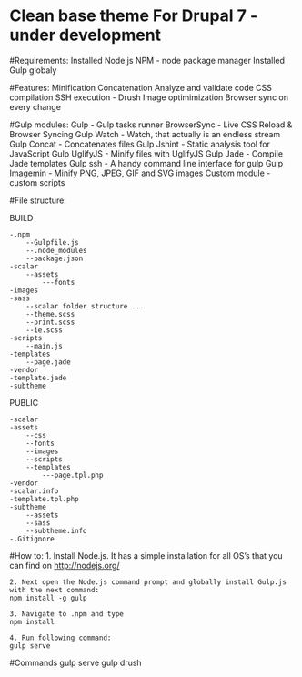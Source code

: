 Clean base theme For Drupal 7 - under development
==========

#Requirements:
    Installed Node.js
    NPM - node package manager
    Installed Gulp globaly
    
#Features:
    Minification
    Concatenation
    Analyze and validate code
    CSS compilation
    SSH execution - Drush
    Image optimimization
    Browser sync on every change

#Gulp modules:
    Gulp          - Gulp tasks runner
    BrowserSync      - Live CSS Reload & Browser Syncing
    Gulp Watch     - Watch, that actually is an endless stream
    Gulp Concat      - Concatenates files
    Gulp Jshint      - Static analysis tool for JavaScript
    Gulp UglifyJS   - Minify files with UglifyJS
    Gulp Jade      - Compile Jade templates
    Gulp ssh      - A handy command line interface for gulp
    Gulp Imagemin - Minify PNG, JPEG, GIF and SVG images
    Custom module - custom scripts
    
#File structure:

BUILD

    -.npm
        --Gulpfile.js
        --.node_modules
        --package.json
    -scalar
        --assets
            ---fonts
    -images
    -sass
        --scalar folder structure ...
        --theme.scss
        --print.scss
        --ie.scss
    -scripts
        --main.js
    -templates
        --page.jade
    -vendor
    -template.jade
    -subtheme

PUBLIC

    -scalar
    -assets
        --css
        --fonts
        --images
        --scripts
        --templates
            ---page.tpl.php
    -vendor
    -scalar.info
    -template.tpl.php
    -subtheme
        --assets
        --sass
        --subtheme.info
    -.Gitignore
    
#How to:
    1. Install Node.js. It has a simple installation for all OS’s that you can find on http://nodejs.org/
   
    2. Next open the Node.js command prompt and globally install Gulp.js with the next command:
    npm install -g gulp

    3. Navigate to .npm and type
    npm install

    4. Run following command:
    gulp serve
    
#Commands
    gulp serve
    gulp drush
    